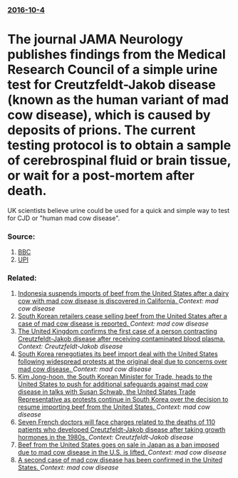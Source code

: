 ### [2016-10-4](/news/2016/10/4/index.md)

# The journal JAMA Neurology publishes findings from the Medical Research Council of a simple urine test for  Creutzfeldt-Jakob disease (known as the human variant of mad cow disease), which is caused by deposits of prions. The current testing protocol is to obtain a sample of cerebrospinal fluid or brain tissue, or wait for a post-mortem after death. 

UK scientists believe urine could be used for a quick and simple way to test for CJD or &quot;human mad cow disease&quot;.


### Source:

1. [BBC](http://www.bbc.com/news/health-37541550)
2. [UPI](http://www.upi.com/Health_News/2016/10/04/Urine-test-may-detect-Creutzfeldt-Jakob-disease/6701475582552/)

### Related:

1. [Indonesia suspends imports of beef from the United States after a dairy cow with mad cow disease is discovered in California. ](/news/2012/04/26/indonesia-suspends-imports-of-beef-from-the-united-states-after-a-dairy-cow-with-mad-cow-disease-is-discovered-in-california.md) _Context: mad cow disease_
2. [South Korean retailers cease selling beef from the United States after a case of mad cow disease is reported. ](/news/2012/04/25/south-korean-retailers-cease-selling-beef-from-the-united-states-after-a-case-of-mad-cow-disease-is-reported.md) _Context: mad cow disease_
3. [ The United Kingdom confirms the first case of a person contracting Creutzfeldt-Jakob disease after receiving contaminated blood plasma. ](/news/2009/02/15/the-united-kingdom-confirms-the-first-case-of-a-person-contracting-creutzfeldt-jakob-disease-after-receiving-contaminated-blood-plasma.md) _Context: Creutzfeldt-Jakob disease_
4. [ South Korea renegotiates its beef import deal with the United States following widespread protests at the original deal due to concerns over mad cow disease. ](/news/2008/06/21/south-korea-renegotiates-its-beef-import-deal-with-the-united-states-following-widespread-protests-at-the-original-deal-due-to-concerns-ove.md) _Context: mad cow disease_
5. [ Kim Jong-hoon, the South Korean Minister for Trade, heads to the United States to push for additional safeguards against mad cow disease in talks with Susan Schwab, the United States Trade Representative as protests continue in South Korea over the decision to resume importing beef from the United States. ](/news/2008/06/13/kim-jong-hoon-the-south-korean-minister-for-trade-heads-to-the-united-states-to-push-for-additional-safeguards-against-mad-cow-disease-in.md) _Context: mad cow disease_
6. [ Seven French doctors will face charges related to the deaths of 110 patients who developed Creutzfeldt-Jakob disease after taking growth hormones in the 1980s. ](/news/2007/04/10/seven-french-doctors-will-face-charges-related-to-the-deaths-of-110-patients-who-developed-creutzfeldt-jakob-disease-after-taking-growth-ho.md) _Context: Creutzfeldt-Jakob disease_
7. [ Beef from the United States goes on sale in Japan as a ban imposed due to mad cow disease in the U.S. is lifted. ](/news/2007/03/29/beef-from-the-united-states-goes-on-sale-in-japan-as-a-ban-imposed-due-to-mad-cow-disease-in-the-u-s-is-lifted.md) _Context: mad cow disease_
8. [ A second case of mad cow disease has been confirmed in the United States. ](/news/2005/06/25/a-second-case-of-mad-cow-disease-has-been-confirmed-in-the-united-states.md) _Context: mad cow disease_

